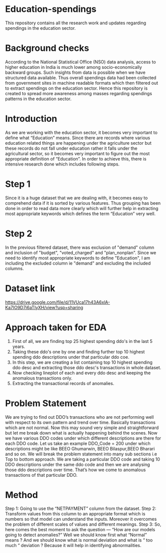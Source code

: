 # Education-spendings
This repository contains all the research work and updates regarding spendings in the education sector. 

# Background checks
According to the National Statistical Office (NSO) data analysis, access to higher education in India is much lower among socio-economically backward groups. Such insights from data is possible when we have structured data available. Thus overall spendings data had been collected from government sites in machine readable formats which then filtered out to extract spendings on the education sector. Hence this repository is created to spread more awareness among masses regarding  spendings patterns in the education sector. 

# Introduction
As we are working with the education sector, it becomes very important to define what “Education” means. Since there are records where various education related things are happening under the agriculture sector but these records do not fall under education rather it falls under the agricultural sector, so it becomes very important to figure out the most appropriate definition of “Education”. In order to achieve this, there is intensive research done which includes following steps.

# Step 1
Since it is a huge dataset that we are dealing with, it becomes easy to comprehend data if it is sorted by various features. Thus grouping has been done in order to read data more clearly which will further help in extracting most appropriate keywords which defines the term “Education” very well. 

# Step 2
In the previous filtered dataset, there was exclusion of "demand" column and inclusion of "budget", "voted_charged" and "plan_nonplan". Since we need to identify most appropriate keywords to define "Education", I am including the excluded column ie "demand" and excluding the included columns. 

# Dataset link
https://drive.google.com/file/d/11VUca17h43A6xlA-Ka7IO9D7i6aTIyXH/view?usp=sharing

# Approach taken for EDA
1. First of all, we are finding top 25 highest spending ddo's in the last 5 years.
2. Taking these ddo's one by one and finding further top 10 highest spending ddo descriptions under that particular ddo coe.
3. In this step, we are creating a list containing top 10 highest spending ddo desc and extracting those ddo desc's transactions in whole dataset.
4. Now checking lineplot of each and every ddo desc and keeping the anomalous transactions only.
5. Extracting the transactional records of anomalies.

# Problem Statement
We are trying to find out DDO’s transactions who are not performing well with respect to its own pattern and trend over time. Basically transactions which are not normal. Now this may sound very simple and straightforward but let me break down what is actually happening behind the scenes. 
Now we have various DDO codes under which different descriptions are there for each DDO code. Let us take an example DDO_Code = 200 under which descriptions might be like BEEO Ghumarwin, BEEO Bilaspur,BEEO Bharari and so on. We will break the problem statement into many sub sections i.e Top to bottom approach. We are taking a particular DDO code and taking 10 DDO descriptions under the same ddo code and then we are analysing those ddo descriptions over time. That’s how we come to anomalous transactions of that particular DDO. 

# Method
Step 1: Going to use the “NETPAYMENT” column from the dataset. 
Step 2:  Transform values from this column to an appropriate format which is numbers so that model can understand the inputs. Moreover it overcomes the problem of different scales of values and different meanings. 
Step 3: So, here comes the best moment to ask the question — “How are our models going to detect anomalies?”
Well we should know first what “Normal” means ?
And we should know what is normal deviation and what is “ too much “ deviation ? Because it will help in identifying abnormalities. 
